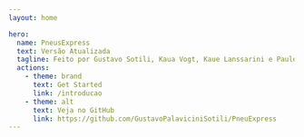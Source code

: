 ```yaml
---
layout: home

hero:
  name: PneusExpress
  text: Versão Atualizada
  tagline: Feito por Gustavo Sotili, Kaua Vogt, Kaue Lanssarini e Paulo Ortolan
  actions:
    - theme: brand
      text: Get Started
      link: /introducao
    - theme: alt
      text: Veja no GitHub
      link: https://github.com/GustavoPalaviciniSotili/PneuExpress
---
```


